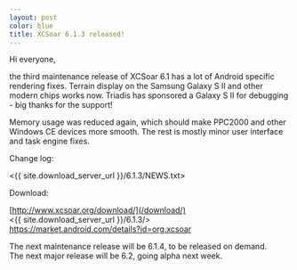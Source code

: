 ```yaml
---
layout: post
color: blue
title: XCSoar 6.1.3 released!
---
```

Hi everyone,

the third maintenance release of XCSoar 6.1 has a lot of Android
specific rendering fixes.  Terrain display on the Samsung Galaxy S II
and other modern chips works now.  Triadis has sponsored a Galaxy S II
for debugging - big thanks for the support!

Memory usage was reduced again, which should make PPC2000 and other
Windows CE devices more smooth.  The rest is mostly minor user
interface and task engine fixes.

Change log:

 <{{ site.download_server_url }}/6.1.3/NEWS.txt>

Download:

 [http://www.xcsoar.org/download/](/download/)  
 <{{ site.download_server_url }}/6.1.3/>  
 <https://market.android.com/details?id=org.xcsoar>

The next maintenance release will be 6.1.4, to be released on demand.  
The next major release will be 6.2, going alpha next week.

